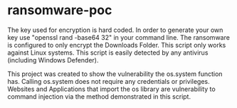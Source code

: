 # ransomware-poc

The key used for encryption is hard coded. In order to generate your own key use "openssl rand -base64 32" in your command line.
The ransomware is configured to only encrypt the Downloads Folder.
This script only works against Linux systems.
This script is easily detected by any antivirus (including Windows Defender). 

This project was created to show the vulnerability the os.system function has. Calling os.system does not require any credentials or privileges. 
Websites and Applications that import the os library are vulnerability to command injection via the method demonstrated in this script.
